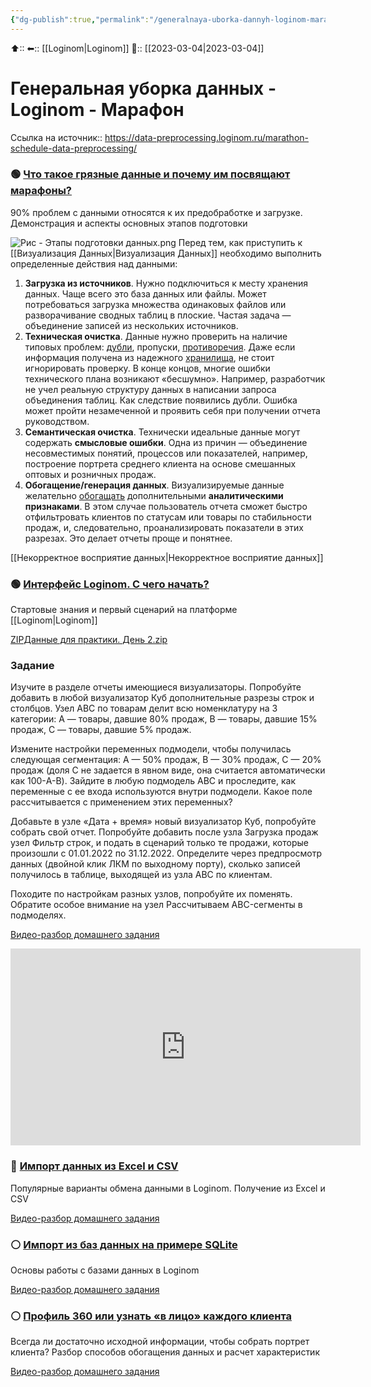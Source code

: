 ```yaml
---
{"dg-publish":true,"permalink":"/generalnaya-uborka-dannyh-loginom-marafon/"}
---
```



⬆::
⬅:: [[Loginom\|Loginom]]
📅:: [[2023-03-04\|2023-03-04]] 

# Генеральная уборка данных - Loginom - Марафон


Ссылка на источник:: https://data-preprocessing.loginom.ru/marathon-schedule-data-preprocessing/

### 🟢 [Что такое грязные данные и почему им посвящают марафоны?](https://loginom.ru/data-preprocessing-day1)

90% проблем с данными относятся к их предобработке и загрузке. Демонстрация и аспекты основных этапов подготовки

![Рис - Этапы подготовки данных.png](/img/user/%D0%A0%D0%B8%D1%81%20-%20%D0%AD%D1%82%D0%B0%D0%BF%D1%8B%20%D0%BF%D0%BE%D0%B4%D0%B3%D0%BE%D1%82%D0%BE%D0%B2%D0%BA%D0%B8%20%D0%B4%D0%B0%D0%BD%D0%BD%D1%8B%D1%85.png)
Перед тем, как приступить к [[Визуализация Данных\|Визуализация Данных]] необходимо выполнить определенные действия над данными:

1.  **Загрузка из источников**. Нужно подключиться к месту хранения данных. Чаще всего это база данных или файлы. Может потребоваться загрузка множества одинаковых файлов или разворачивание сводных таблиц в плоские. Частая задача — объединение записей из нескольких источников.
2.  **Техническая очистка**. Данные нужно проверить на наличие типовых проблем: [дубли](https://wiki.loginom.ru/articles/dublicate.html), пропуски, [противоречия](https://wiki.loginom.ru/articles/contradiction.html). Даже если информация получена из надежного [хранилища](https://wiki.loginom.ru/articles/data-warehouse.html), не стоит игнорировать проверку. В конце концов, многие ошибки технического плана возникают «бесшумно». Например, разработчик не учел реальную структуру данных в написании запроса объединения таблиц. Как следствие появились дубли. Ошибка может пройти незамеченной и проявить себя при получении отчета руководством.
3.  **Семантическая очистка**. Технически идеальные данные могут содержать **смысловые ошибки**. Одна из причин — объединение несовместимых понятий, процессов или показателей, например, построение портрета среднего клиента на основе смешанных оптовых и розничных продаж.
4.  **Обогащение/генерация данных**. Визуализируемые данные желательно [обогащать](https://wiki.loginom.ru/articles/data-enrichment.html) дополнительными **аналитическими признаками**. В этом случае пользователь отчета сможет быстро отфильтровать клиентов по статусам или товары по стабильности продаж, и, следовательно, проанализировать показатели в этих разрезах. Это делает отчеты проще и понятнее.

[[Некорректное восприятие данных\|Некорректное восприятие данных]]

### 🟢 [Интерфейс Loginom. С чего начать?](https://loginom.ru/data-preprocessing-day2)

Стартовые знания и первый сценарий на платформе
[[Loginom\|Loginom]]

[ZIPДанные для практики. День 2.zip](https://downloads.loginom.ru/%D0%9C%D0%B0%D1%80%D0%B0%D1%84%D0%BE%D0%BD%20-%20%D0%B4%D0%B5%D0%BD%D1%8C%202.7z?_ga=2.255315658.354814905.1677957142-497430433.1677957142)

### Задание

Изучите в разделе отчеты имеющиеся визуализаторы. Попробуйте добавить в любой визуализатор Куб дополнительные разрезы строк и столбцов. Узел ABC по товарам делит всю номенклатуру на 3 категории: A — товары, давшие 80% продаж, B — товары, давшие 15% продаж, C — товары, давшие 5% продаж.

Измените настройки переменных подмодели, чтобы получилась следующая сегментация: A — 50% продаж, B — 30% продаж, C — 20% продаж (доля C не задается в явном виде, она считается автоматически как 100-A-B). Зайдите в любую подмодель ABC и проследите, как переменные с ее входа используются внутри подмодели. Какое поле рассчитывается с применением этих переменных?

Добавьте в узле «Дата + время» новый визуализатор Куб, попробуйте собрать свой отчет. Попробуйте добавить после узла Загрузка продаж узел Фильтр строк, и подать в сценарий только те продажи, которые произошли с 01.01.2022 по 31.12.2022. Определите через предпросмотр данных (двойной клик ЛКМ по выходному порту), сколько записей получилось в таблице, выходящей из узла ABC по клиентам.

Походите по настройкам разных узлов, попробуйте их поменять. Обратите особое внимание на узел Рассчитываем ABC-сегменты в подмоделях.



[Видео-разбор домашнего задания](https://youtu.be/ICwOem4qeY8)

<iframe width="560" height="315" src="https://www.youtube.com/embed/ICwOem4qeY8" title="YouTube video player" frameborder="0" allow="accelerometer; autoplay; clipboard-write; encrypted-media; gyroscope; picture-in-picture; web-share" allowfullscreen></iframe>



### 🔵 [Импорт данных из Excel и CSV](https://loginom.ru/data-preprocessing-day3)

Популярные варианты обмена данными в Loginom. Получение из Excel и CSV

[Видео-разбор домашнего задания](https://youtu.be/tZlesU1zdcE)

### ⚪ [Импорт из баз данных на примере SQLite](https://loginom.ru/data-preprocessing-day4)

Основы работы с базами данных в Loginom

[Видео-разбор домашнего задания](https://youtu.be/At3W37Xe2u4)


### ⚪ [Профиль 360 или узнать «в лицо» каждого клиента](https://loginom.ru/data-preprocessing-day5)

Всегда ли достаточно исходной информации, чтобы собрать портрет клиента? Разбор способов обогащения данных и расчет характеристик

[Видео-разбор домашнего задания](https://youtu.be/KFx9iElurvc)